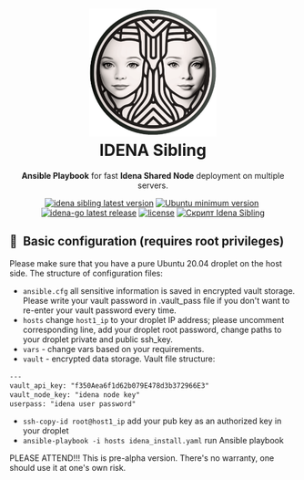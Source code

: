 <h1 align="center">
  <img alt="IDENA Sibling Ansible Playbook - for fast idena-go node client deployment on multiple servers" src="https://github.com/ltraveler/ltraveler/raw/main/images/lt_idena_sibling_logo.png" width="224px"/><br/>
  IDENA Sibling
</h1>
<p align="center"><b>Ansible Playbook</b> for fast <b>Idena Shared Node</b> deployment on multiple servers.</p>

<p align="center"><a href="https://github.com/ltraveler/idena-sibling/releases/latest" target="_blank"><img src="https://img.shields.io/github/v/release/ltraveler/idena-sibling?style=for-the-badge&logo=none" alt="idena sibling latest version" /></a>&nbsp;<a href="https://wiki.ubuntu.com/FocalFossa/ReleaseNotes" target="_blank"><img src="https://img.shields.io/badge/Ansible-2.13+-00ADD8?style=for-the-badge&logo=none" alt="Ubuntu minimum version" /></a>&nbsp;<a href="https://github.com/ltraveler/idena-sibling/blob/main/CHANGELOG.md" target="_blank"><img src="https://img.shields.io/badge/Build-Stable-success?style=for-the-badge&logo=none" alt="idena-go latest release" /></a>&nbsp;<a href="https://www.gnu.org/licenses/quick-guide-gplv3.html" target="_blank"><img src="https://img.shields.io/badge/license-GPL3.0-red?style=for-the-badge&logo=none" alt="license" /></a>&nbsp;<a href="https://github.com/ltraveler/idena-sibling/blob/main/README.md" target="_blank"><img src="https://img.shields.io/badge/readme-ENGLISH-orange?style=for-the-badge&logo=none" alt="Скрипт Idena Sibling" /></a></p>

## 🚀&nbsp; Basic configuration (requires root privileges)

Please make sure that you have a pure Ubuntu 20.04 droplet on the host side.
The structure of configuration files:
* `ansible.cfg` all sensitive information is saved in encrypted vault storage. Please write your vault password in .vault_pass file if you don't want to re-enter your vault password every time.  
* `hosts` change `host1_ip` to your droplet IP address; please uncomment corresponding line, add your droplet root password, change paths to your droplet private and public ssh_key.
* `vars` - change vars based on your requirements.
* `vault` - encrypted data storage.
Vault file structure:
```
---
vault_api_key: "f350Aea6f1d62b079E478d3b372966E3"
vault_node_key: "idena node key"
userpass: "idena user password"
```
* `ssh-copy-id root@host1_ip` add your pub key as an authorized key in your droplet
* `ansible-playbook -i hosts idena_install.yaml` run Ansible playbook

PLEASE ATTEND!!! This is pre-alpha version.
There's no warranty, one should use it at one's own risk.
